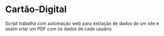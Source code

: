 # Cartão-Digital
Script trabalha com automação web para extração de dados de um site e assim criar um PDF com os dados de cada usuário 
